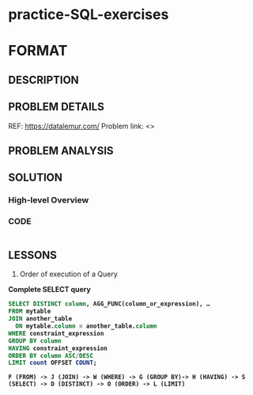 # practice-SQL-exercises

# FORMAT

## DESCRIPTION

## PROBLEM DETAILS
REF: <https://datalemur.com/>
Problem link: <>

## PROBLEM ANALYSIS

## SOLUTION

### High-level Overview


### CODE
```sql

```

## LESSONS

1. Order of execution of a Query

<b>Complete SELECT query<b>

```sql
SELECT DISTINCT column, AGG_FUNC(column_or_expression), …
FROM mytable
JOIN another_table
  ON mytable.column = another_table.column
WHERE constraint_expression
GROUP BY column
HAVING constraint_expression
ORDER BY column ASC/DESC
LIMIT count OFFSET COUNT;
```

`F (FROM) -> J (JOIN) -> W (WHERE) -> G (GROUP BY)-> H (HAVING) -> S (SELECT) -> D (DISTINCT) -> O (ORDER) -> L (LIMIT)`

